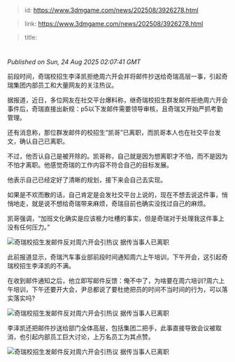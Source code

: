 > id: https://www.3dmgame.com/news/202508/3926278.html

> link: https://www.3dmgame.com/news/202508/3926278.html

> title: 

# 
_Published on Sun, 24 Aug 2025 02:07:41 GMT_

前段时间，奇瑞校招生李泽凯拒绝周六开会并将邮件抄送给奇瑞高层一事，引起奇瑞集团内部员工和大量网友的关注热议。

据报道，近日，多位网友在社交平台爆料称，继奇瑞校招生群发邮件拒绝周六开会事件后，奇瑞直接出新规：p5以下发邮件需要领导审核，且奇瑞又开始严抓考勤管理。

还有消息称，那位群发邮件的校招生“凯哥”已离职，而凯哥本人也在社交平台发文，确认自己已离职。

不过，他否认自己是被开除的。凯哥称，自己就是因为想离职才不怕，而不是因为不怕才离职。他感觉奇瑞的工作内容不符合自己的目标发展。

他表示自己已经定好了清晰的规划，接下来会自己去实现。

如果是不欢而散的话，自己肯定是会发社交平台上说的，现在不想去说这件事，悄悄地走，就是说不想给奇瑞带来麻烦，奇瑞目前也确实没找过自己的麻烦。

凯哥强调，“加班文化确实是应该极力吐槽的事实，但是奇瑞对于处理我这件事上没有任何压力。”

![奇瑞校招生发邮件反对周六开会引热议 据传当事人已离职](https://img.3dmgame.com/uploads/images/news/20250824/1756001209_963321.png)

此前报道显示，奇瑞汽车事业部前段时间通知周六上午培训，下午开会，这引起奇瑞校招生李泽凯的不满。

在收到邮件通知之后，他立即写邮件反馈：俺不中了，为啥要在周六培训?周六上午培训，下午还要开大会，尹总都说了要杜绝把员的时间不当时间的行为，可以落实落实吗?

![奇瑞校招生发邮件反对周六开会引热议 据传当事人已离职](https://img.3dmgame.com/uploads/images/news/20250824/1756001252_492317_jpg_r.jpg)

李泽凯还把邮件抄送给部门全体高层，包括集团二把手，此事直接导致会议被取消，也引起内部员工巨大讨论，上万名员工为其点赞。

![奇瑞校招生发邮件反对周六开会引热议 据传当事人已离职](https://img.3dmgame.com/uploads/images/news/20250824/1756001199_785665.jpg)

